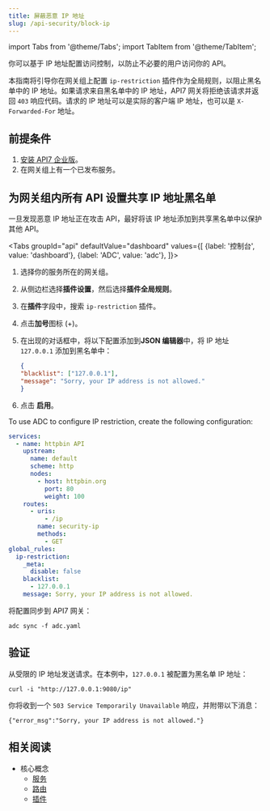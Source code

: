 ```yaml
---
title: 屏蔽恶意 IP 地址
slug: /api-security/block-ip
---
```


import Tabs from '@theme/Tabs';
import TabItem from '@theme/TabItem';

你可以基于 IP 地址配置访问控制，以防止不必要的用户访问你的 API。

本指南将引导你在网关组上配置 `ip-restriction` 插件作为全局规则，以阻止黑名单中的 IP 地址。如果请求来自黑名单中的 IP 地址，API7 网关将拒绝该请求并返回 `403` 响应代码。请求的 IP 地址可以是实际的客户端 IP 地址，也可以是 `X-Forwarded-For` 地址。

## 前提条件

1. [安装 API7 企业版](../getting-started/install-api7-ee.md)。
2. 在网关组上有一个已发布服务。

## 为网关组内所有 API 设置共享 IP 地址黑名单

一旦发现恶意 IP 地址正在攻击 API，最好将该 IP 地址添加到共享黑名单中以保护其他 API。

<Tabs
groupId="api"
defaultValue="dashboard"
values={[
{label: '控制台', value: 'dashboard'},
{label: 'ADC', value: 'adc'},
]}>
<TabItem value="dashboard">

1. 选择你的服务所在的网关组。
2. 从侧边栏选择**插件设置**，然后选择**插件全局规则**。
3. 在**插件**字段中，搜索 `ip-restriction` 插件。
4. 点击**加号**图标 (+)。
5. 在出现的对话框中，将以下配置添加到**JSON 编辑器**中，将 IP 地址 `127.0.0.1` 添加到黑名单中：

    ```json
    {
    "blacklist": ["127.0.0.1"],
    "message": "Sorry, your IP address is not allowed."
    }
    ```

6. 点击 **启用**。

</TabItem>

<TabItem value="adc">

To use ADC to configure IP restriction, create the following configuration:

```yaml title="adc.yaml"
services:
  - name: httpbin API
    upstream:
      name: default
      scheme: http
      nodes:
        - host: httpbin.org
          port: 80
          weight: 100
    routes:
      - uris:
          - /ip
        name: security-ip
        methods:
          - GET
global_rules:
  ip-restriction:
    _meta:
      disable: false
    blacklist:
      - 127.0.0.1
    message: Sorry, your IP address is not allowed.
```

将配置同步到 API7 网关：

```shell
adc sync -f adc.yaml
```

</TabItem>
</Tabs>


## 验证

从受限的 IP 地址发送请求。在本例中，`127.0.0.1` 被配置为黑名单 IP 地址：

```shell
curl -i "http://127.0.0.1:9080/ip" 
```

你将收到一个 `503 Service Temporarily Unavailable` 响应，并附带以下消息：

```text
{"error_msg":"Sorry, your IP address is not allowed."}
```

## 相关阅读

- 核心概念
  - [服务](../key-concepts/services.md)
  - [路由](../key-concepts/routes.md)
  - [插件](../key-concepts/plugins.md)
